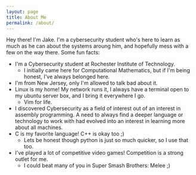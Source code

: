 ```yaml
---
layout: page
title: About Me
permalink: /about/
---
```

Hey there! I'm Jake. I'm a cybersecurity student who's here to learn as much as he can about the systems aroung him, and hopefully mess with a few on the way there.
Some fun facts:

* I'm a Cybersecurity student at Rochester Institute of Technology.
	* I initially came here for Computational Mathematics, but if I'm being honest, I've always belonged here.
* I'm from New Jersey, only I'm allowed to talk bad about it.
* Linux is my home! My network runs it, I always have a terminal open to my ubuntu server box, and I bring it everywhere I go.
	* Vim for life.
* I discovered Cybersecurity as a field of interest out of an interest in assembly programming. A need to always find a deeper language or technology to work with had evolved into an interest in learning more about all machines.
* C is my favorite language! C++ is okay too ;)
	* Lets be honest though python is just so much quicker, so I use that too.
* I've played a lot of competitive video games! Competition is a strong outlet for me.
	* I could beat many of you in Super Smash Brothers: Melee ;)



